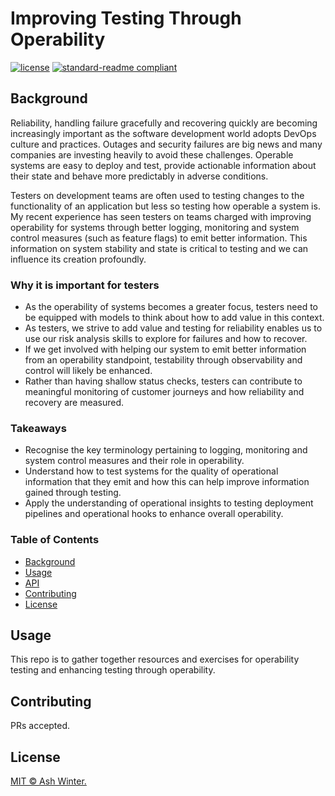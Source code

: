 # Improving Testing Through Operability

[![license](https://img.shields.io/github/license/:user/:repo.svg)](LICENSE)
[![standard-readme compliant](https://img.shields.io/badge/readme%20style-standard-brightgreen.svg?style=flat-square)](https://github.com/RichardLitt/standard-readme)

## Background

Reliability, handling failure gracefully and recovering quickly are becoming increasingly important as the software development world adopts DevOps culture and practices. Outages and security failures are big news and many companies are investing heavily to avoid these challenges. Operable systems are easy to deploy and test, provide actionable information about their state and behave more predictably in adverse conditions. 

Testers on development teams are often used to testing changes to the functionality of an application but less so testing how operable a system is. My recent experience has seen testers on teams charged with improving operability for systems through better logging, monitoring and system control measures (such as feature flags) to emit better information. This information on system stability and state is critical to testing and we can influence its creation profoundly.   

### Why it is important for testers

* As the operability of systems becomes a greater focus, testers need to be equipped with models to think about how to add value in this context.
* As testers, we strive to add value and testing for reliability enables us to use our risk analysis skills to explore for failures and how to recover.
* If we get involved with helping our system to emit better information from an operability standpoint, testability through observability and control will likely be enhanced.
* Rather than having shallow status checks, testers can contribute to meaningful monitoring of customer journeys and how reliability and recovery are measured.

### Takeaways

* Recognise the key terminology pertaining to logging, monitoring and system control measures and their role in operability. 
* Understand how to test systems for the quality of operational information that they emit and how this can help improve information gained through testing.
* Apply the understanding of operational insights to testing deployment pipelines and operational hooks to enhance overall operability.

### Table of Contents

- [Background](#background)
- [Usage](#usage)
- [API](#api)
- [Contributing](#contributing)
- [License](#license)

## Usage

This repo is to gather together resources and exercises for operability testing and enhancing testing through operability.

## Contributing

PRs accepted.

## License

[MIT © Ash Winter.](./LICENSE)
